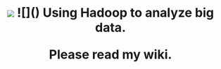 <h1 align="center">
  <img src="https://github.com/asikhalaban/Big_Data/blob/master/img/cloud.png?raw=true" 
  Hadoop and Big Data
</h1>
![]()
Using Hadoop to analyze big data.

Please read my wiki.

